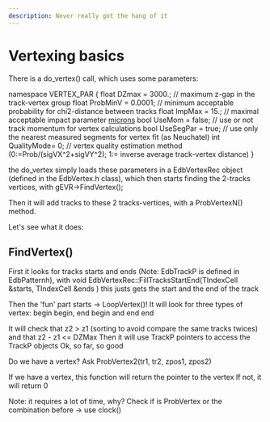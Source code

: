 ```yaml
---
description: Never really got the hang of it
---
```


# Vertexing basics

There is a do\_vertex\(\) call, which uses some parameters:

namespace VERTEX\_PAR { float DZmax = 3000.; // maximum z-gap in the track-vertex group float ProbMinV = 0.0001; // minimum acceptable probability for chi2-distance between tracks float ImpMax = 15.; // maximal acceptable impact parameter [microns](for%20preliminary%20check) bool UseMom = false; // use or not track momentum for vertex calculations bool UseSegPar = true; // use only the nearest measured segments for vertex fit \(as Neuchatel\) int QualityMode= 0; // vertex quality estimation method \(0:=Prob/\(sigVX^2+sigVY^2\); 1:= inverse average track-vertex distance\) }

the do\_vertex simply loads these parameters in a EdbVertexRec object \(defined in the EdbVertex.h class\), which then starts finding the 2-tracks vertices, with gEVR-&gt;FindVertex\(\);

Then it will add tracks to these 2 tracks-vertices, with a ProbVertexN\(\) method.

Let's see what it does:

## FindVertex\(\)

First it looks for tracks starts and ends \(Note: EdbTrackP is defined in EdbPatternh\), with void EdbVertexRec::FillTracksStartEnd\(TIndexCell &starts, TIndexCell &ends \) this justs gets the start and the end of the track

Then the 'fun' part starts -&gt; LoopVertex\(\)! It will look for three types of vertex: begin begin, end begin and end end

It will check that z2 &gt; z1 \(sorting to avoid compare the same tracks twices\) and that z2 - z1 &lt;= DZMax Then it will use TrackP pointers to access the TrackP objects Ok, so far, so good

Do we have a vertex? Ask ProbVertex2\(tr1, tr2, zpos1, zpos2\)

If we have a vertex, this function will return the pointer to the vertex If not, it will return 0

Note: it requires a lot of time, why? Check if is ProbVertex or the combination before -&gt; use  clock\(\)

